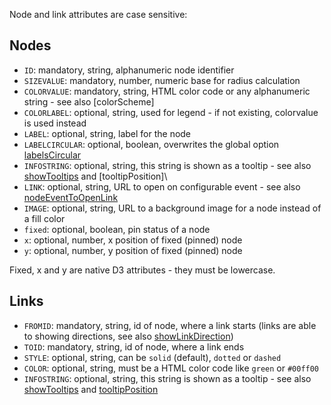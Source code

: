 Node and link attributes are case sensitive:


## Nodes

- `ID`: mandatory, string, alphanumeric node identifier
- `SIZEVALUE`: mandatory, number, numeric base for radius calculation
- `COLORVALUE`: mandatory, string, HTML color code or any alphanumeric string - see also [colorScheme]
- `COLORLABEL`: optional, string, used for legend - if not existing, colorvalue is used instead
- `LABEL`: optional, string, label for the node
- `LABELCIRCULAR`: optional, boolean, overwrites the global option [labelsCircular](./module-API.html#.labelsCircular)
- `INFOSTRING`: optional, string, this string is shown as a tooltip - see also [showTooltips](./module-API.html#.showTooltips) and [tooltipPosition]\\
- `LINK`: optional, string, URL to open on configurable event - see also [nodeEventToOpenLink](./module-API.html#.nodeEventToOpenLink)
- `IMAGE`: optional, string, URL to a background image for a node instead of a fill color
- `fixed`: optional, boolean, pin status of a node
- `x`: optional, number, x position of fixed (pinned) node
- `y`: optional, number, y position of fixed (pinned) node

Fixed, x and y are native D3 attributes - they must be lowercase.


## Links

- `FROMID`: mandatory, string, id of node, where a link starts (links are able to showing directions, see also [showLinkDirection](./module-API.html#.showLinkDirection))
- `TOID`: mandatory, string, id of node, where a link ends
- `STYLE`: optional, string, can be `solid` (default), `dotted` or `dashed`
- `COLOR`: optional, string, must be a HTML color code like `green` or `#00ff00`
- `INFOSTRING`: optional, string, this string is shown as a tooltip - see also [showTooltips](./module-API.html#.showTooltips) and [tooltipPosition](./module-API.html#.tooltipPosition)
